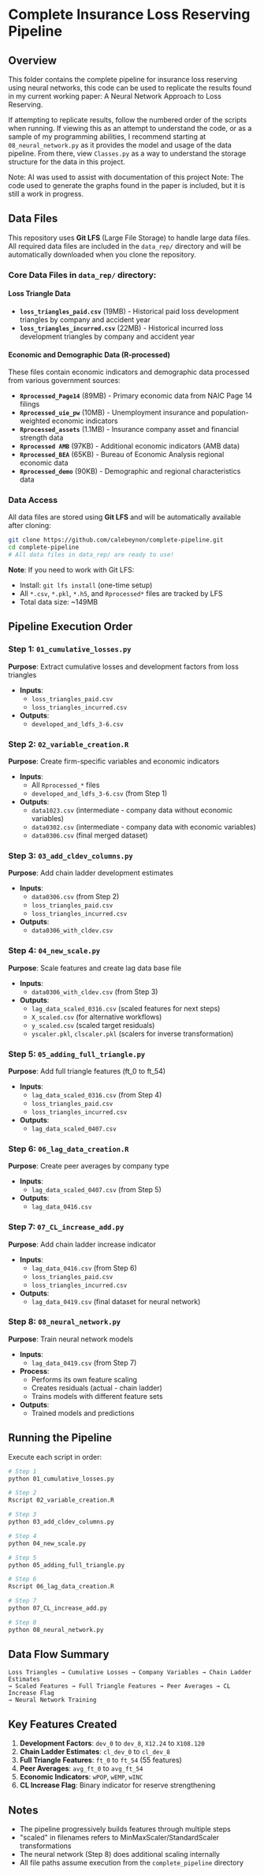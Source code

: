 # Complete Insurance Loss Reserving Pipeline

## Overview
This folder contains the complete pipeline for insurance loss reserving using neural networks, this code can be used to replicate the results found in my current working paper: A Neural Network Approach to Loss Reserving.

If attempting to replicate results, follow the numbered order of the scripts when running.
If viewing this as an attempt to understand the code, or as a sample of my programming abilities, I recommend starting at `08_neural_network.py` as it provides the model and usage of the data pipeline. From there, view `Classes.py` as a way to understand the storage structure for the data in this project.

Note: AI was used to assist with documentation of this project
Note: The code used to generate the graphs found in the paper is included, but it is still a work in progress.

## Data Files

This repository uses **Git LFS** (Large File Storage) to handle large data files. All required data files are included in the `data_rep/` directory and will be automatically downloaded when you clone the repository.

### Core Data Files in `data_rep/` directory:

#### Loss Triangle Data
- **`loss_triangles_paid.csv`** (19MB) - Historical paid loss development triangles by company and accident year
- **`loss_triangles_incurred.csv`** (22MB) - Historical incurred loss development triangles by company and accident year

#### Economic and Demographic Data (R-processed)
These files contain economic indicators and demographic data processed from various government sources:

- **`Rprocessed_Page14`** (89MB) - Primary economic data from NAIC Page 14 filings
- **`Rprocessed_uie_pw`** (10MB) - Unemployment insurance and population-weighted economic indicators
- **`Rprocessed_assets`** (1.1MB) - Insurance company asset and financial strength data
- **`Rprocessed AMB`** (97KB) - Additional economic indicators (AMB data)
- **`Rprocessed_BEA`** (65KB) - Bureau of Economic Analysis regional economic data
- **`Rprocessed_demo`** (90KB) - Demographic and regional characteristics data

### Data Access
All data files are stored using **Git LFS** and will be automatically available after cloning:

```bash
git clone https://github.com/calebeynon/complete-pipeline.git
cd complete-pipeline
# All data files in data_rep/ are ready to use!
```

**Note**: If you need to work with Git LFS:
- Install: `git lfs install` (one-time setup)
- All `*.csv`, `*.pkl`, `*.h5`, and `Rprocessed*` files are tracked by LFS
- Total data size: ~149MB

## Pipeline Execution Order

### Step 1: `01_cumulative_losses.py`
**Purpose**: Extract cumulative losses and development factors from loss triangles
- **Inputs**: 
  - `loss_triangles_paid.csv`
  - `loss_triangles_incurred.csv`
- **Outputs**: 
  - `developed_and_ldfs_3-6.csv`

### Step 2: `02_variable_creation.R`
**Purpose**: Create firm-specific variables and economic indicators
- **Inputs**:
  - All `Rprocessed_*` files
  - `developed_and_ldfs_3-6.csv` (from Step 1)
- **Outputs**:
  - `data1023.csv` (intermediate - company data without economic variables)
  - `data0302.csv` (intermediate - company data with economic variables)
  - `data0306.csv` (final merged dataset)

### Step 3: `03_add_cldev_columns.py`
**Purpose**: Add chain ladder development estimates
- **Inputs**:
  - `data0306.csv` (from Step 2)
  - `loss_triangles_paid.csv`
  - `loss_triangles_incurred.csv`
- **Outputs**:
  - `data0306_with_cldev.csv`

### Step 4: `04_new_scale.py`
**Purpose**: Scale features and create lag data base file
- **Inputs**:
  - `data0306_with_cldev.csv` (from Step 3)
- **Outputs**:
  - `lag_data_scaled_0316.csv` (scaled features for next steps)
  - `X_scaled.csv` (for alternative workflows)
  - `y_scaled.csv` (scaled target residuals)
  - `yscaler.pkl`, `clscaler.pkl` (scalers for inverse transformation)

### Step 5: `05_adding_full_triangle.py`
**Purpose**: Add full triangle features (ft_0 to ft_54)
- **Inputs**:
  - `lag_data_scaled_0316.csv` (from Step 4)
  - `loss_triangles_paid.csv`
  - `loss_triangles_incurred.csv`
- **Outputs**:
  - `lag_data_scaled_0407.csv`

### Step 6: `06_lag_data_creation.R`
**Purpose**: Create peer averages by company type
- **Inputs**:
  - `lag_data_scaled_0407.csv` (from Step 5)
- **Outputs**:
  - `lag_data_0416.csv`

### Step 7: `07_CL_increase_add.py`
**Purpose**: Add chain ladder increase indicator
- **Inputs**:
  - `lag_data_0416.csv` (from Step 6)
  - `loss_triangles_paid.csv`
  - `loss_triangles_incurred.csv`
- **Outputs**:
  - `lag_data_0419.csv` (final dataset for neural network)

### Step 8: `08_neural_network.py`
**Purpose**: Train neural network models
- **Inputs**:
  - `lag_data_0419.csv` (from Step 7)
- **Process**:
  - Performs its own feature scaling
  - Creates residuals (actual - chain ladder)
  - Trains models with different feature sets
- **Outputs**:
  - Trained models and predictions

## Running the Pipeline

Execute each script in order:
```bash
# Step 1
python 01_cumulative_losses.py

# Step 2
Rscript 02_variable_creation.R

# Step 3
python 03_add_cldev_columns.py

# Step 4
python 04_new_scale.py

# Step 5
python 05_adding_full_triangle.py

# Step 6
Rscript 06_lag_data_creation.R

# Step 7
python 07_CL_increase_add.py

# Step 8
python 08_neural_network.py
```

## Data Flow Summary

```
Loss Triangles → Cumulative Losses → Company Variables → Chain Ladder Estimates 
→ Scaled Features → Full Triangle Features → Peer Averages → CL Increase Flag 
→ Neural Network Training
```

## Key Features Created

1. **Development Factors**: `dev_0` to `dev_8`, `X12.24` to `X108.120`
2. **Chain Ladder Estimates**: `cl_dev_0` to `cl_dev_8`
3. **Full Triangle Features**: `ft_0` to `ft_54` (55 features)
4. **Peer Averages**: `avg_ft_0` to `avg_ft_54`
5. **Economic Indicators**: `wPOP`, `wEMP`, `wINC`
6. **CL Increase Flag**: Binary indicator for reserve strengthening

## Notes

- The pipeline progressively builds features through multiple steps
- "scaled" in filenames refers to MinMaxScaler/StandardScaler transformations
- The neural network (Step 8) does additional scaling internally
- All file paths assume execution from the `complete_pipeline` directory
